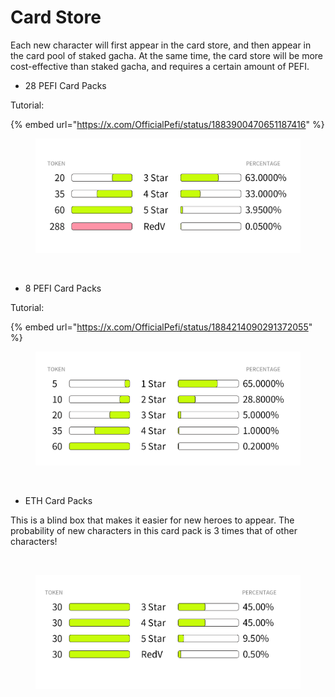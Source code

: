 # Card Store

Each new character will first appear in the card store, and then appear in the card pool of staked gacha. At the same time, the card store will be more cost-effective than staked gacha, and requires a certain amount of PEFI.

* 28 PEFI Card Packs

Tutorial:

{% embed url="https://x.com/OfficialPefi/status/1883900470651187416" %}

<figure><img src="../.gitbook/assets/telegram-cloud-document-5-6226515952750564536.jpg" alt=""><figcaption></figcaption></figure>

<figure><img src="../.gitbook/assets/2025-02-10 16.01.48.jpg" alt=""><figcaption></figcaption></figure>

* 8 PEFI Card Packs

Tutorial:

{% embed url="https://x.com/OfficialPefi/status/1884214090291372055" %}

<figure><img src="../.gitbook/assets/telegram-cloud-document-5-6226515952750564537.jpg" alt=""><figcaption></figcaption></figure>

<figure><img src="../.gitbook/assets/2025-02-10 16.01.48.jpg" alt=""><figcaption></figcaption></figure>

* ETH Card Packs

This is a blind box that makes it easier for new heroes to appear. The probability of new characters in this card pack is 3 times that of other characters!

<figure><img src="../.gitbook/assets/2025-02-10 16.01.55.jpg" alt=""><figcaption></figcaption></figure>

<figure><img src="../.gitbook/assets/telegram-cloud-document-5-6271464031043719834.jpg" alt=""><figcaption></figcaption></figure>



